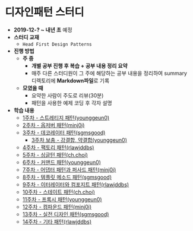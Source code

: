 # 디자인패턴 스터디

* **2019-12-? ~ 내년 초** 예정
* **스터디 교재**
  * `Head First Design Patterns`
* **진행 방법**
  * **주 중**
    * **개별 공부 진행 후 복습 + 공부 내용 정리 요약**
    * 매주 다른 스터디원이 그 주에 해당하는 공부 내용을 정리하여 summary 디렉토리에 **Markdown파일**로 기록
  * **모였을 때**
    * 요약한 사람이 주도로 리뷰(30분)
    * 패턴을 사용한 예제 코딩 후 각자 설명
* **학습 내용**
  * [1주차 - 스트레티지 패턴(younggeun0)](https://github.com/younggeun0/DesignPatternStudy/blob/master/summary/week1_summary.md)
  * [2주차 - 옵저버 패턴(minj0i)](https://github.com/ohbokdong/DesignPatternStudy/blob/master/summary/week2_summary.md)
  * [3주차 - 데코레이터 패턴(sgmsgood)]()
    * [3주차 보충 - 강결합, 약결합(younggeun0)](https://github.com/younggeun0/DesignPatternStudy/blob/master/summary/week3_coupling_summary.md)
  * [4주차 - 팩토리 패턴(rlawjddbs)]()
  * [5주차 - 싱글턴 패턴(ch.choi)]()
  * [6주차 - 커맨드 패턴(younggeun0)]()
  * [7주차 - 어댑터 패턴과 퍼사드 패턴(minj0i)]()
  * [8주차 - 템플릿 메소드 패턴(sgmsgood)]()
  * [9주차 - 이터레이터와 컴포지트 패턴(rlawjddbs)]()
  * [10주차 - 스테이트 패턴(ch.choi)]()
  * [11주차 - 프록시 패턴(younggeun0)]()
  * [12주차 - 컴파운드 패턴(minj0i)]()
  * [13주차 - 실전 디자인 패턴(sgmsgood)]()
  * [14주차 - 기타 패턴(rlawjddbs)]()
